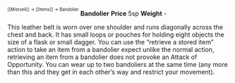 <sup><sup>[[Mistveil]] → [[Items]] → Bandolier</sup></sup> 
**Bandolier**
**Price** 5sp
**Weight** -

This leather belt is worn over one shoulder and runs diagonally across the chest and back. It has small loops or pouches for holding eight objects the size of a flask or small dagger. You can use the “retrieve a stored item” action to take an item from a bandolier expect unlike the normal action, retrieving an item from a bandolier does not provoke an Attack of Opportunity. You can wear up to two bandoliers at the same time (any more than this and they get in each other’s way and restrict your movement). 